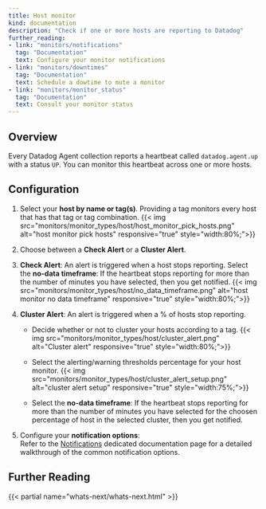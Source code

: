 ```yaml
---
title: Host monitor
kind: documentation
description: "Check if one or more hosts are reporting to Datadog"
further_reading:
- link: "monitors/notifications"
  tag: "Documentation"
  text: Configure your monitor notifications
- link: "monitors/downtimes"
  tag: "Documentation"
  text: Schedule a dowtime to mute a monitor
- link: "monitors/monitor_status"
  tag: "Documentation"
  text: Consult your monitor status
---
```


## Overview

Every Datadog Agent collection reports a heartbeat called `datadog.agent.up`
with a status `UP`. You can monitor this heartbeat across one or more hosts.

## Configuration

1. Select your **host by name or tag(s)**. Providing a tag monitors every host that has that tag or tag combination.
    {{< img src="monitors/monitor_types/host/host_monitor_pick_hosts.png" alt="host monitor pick hosts" responsive="true" style="width:80%;">}}

2. Choose between a **Check Alert** or a **Cluster Alert**.

3. **Check Alert**: An alert is triggered when a host stops reporting.
    Select the **no-data timeframe**: If the heartbeat stops reporting for more than the number of minutes you have selected, then you get notified.
    {{< img src="monitors/monitor_types/host/no_data_timeframe.png" alt="host monitor no data timeframe" responsive="true" style="width:80%;">}}

4. **Cluster Alert**: An alert is triggered when a % of hosts stop reporting.
    * Decide whether or not to cluster your hosts according to a tag.
        {{< img src="monitors/monitor_types/host/cluster_alert.png" alt="Cluster alert" responsive="true" style="width:80%;">}}

    * Select the alerting/warning thresholds percentage for your host monitor. 
        {{< img src="monitors/monitor_types/host/cluster_alert_setup.png" alt="cluster alert setup" responsive="true" style="width:75%;">}} 

    * Select the **no-data timeframe**: If the heartbeat stops reporting for more than the number of minutes you have selected for the choosen percentage of host in the selected cluster, then you get notified.

5. Configure your **notification options**:  
    Refer to the [Notifications][1] dedicated documentation page for a detailed walkthrough of the common notification options.

## Further Reading 
{{< partial name="whats-next/whats-next.html" >}}

[1]: /monitors/notifications
